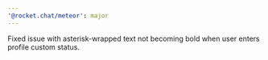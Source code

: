 ```yaml
---
'@rocket.chat/meteor': major
---
```


Fixed issue with asterisk-wrapped text not becoming bold when user enters profile custom status.
